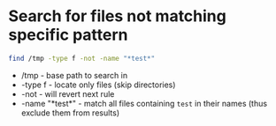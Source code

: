 # Search for files not matching specific pattern

```bash
find /tmp -type f -not -name "*test*"
```

- /tmp - base path to search in
- -type f - locate only files (skip directories)
- -not - will revert next rule
- -name "\*test\*" - match all files containing ```test``` in their names (thus exclude them from results)
